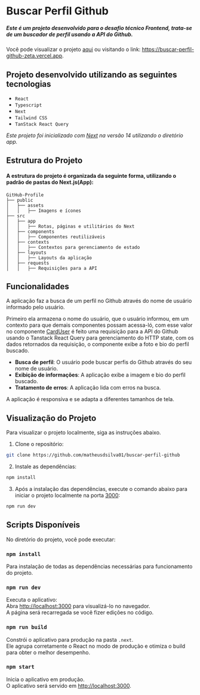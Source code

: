 #  Buscar Perfil Github
##### Este é um projeto desenvolvido para o desafio técnico Frontend, trata-se de um buscador de perfil usando a API do Github.

Você pode visualizar o projeto [aqui](https://buscar-perfil-github-zeta.vercel.app) ou visitando o link: https://buscar-perfil-github-zeta.vercel.app.

## Projeto desenvolvido utilizando as seguintes tecnologias
  - `React`
  - `Typescript`
  - `Next`
  - `Tailwind CSS`
  - `TanStack React Query`

*Este projeto foi inicializado com [Next](https://nextjs.org/docs/14/) na versão 14 utilizando o diretório app.*

## Estrutura do Projeto
#### A estrutura do projeto é organizada da seguinte forma, utilizando o padrão de pastas do Next.js(App):

```
GitHub-Profile
├── public
│   ├── assets
│   │   ├── Imagens e ícones
├── src
│   ├── app
│   │   ├── Rotas, páginas e utilitários do Next
│   ├── components
│   │   ├── Componentes reutilizáveis
│   ├── contexts
│   │   ├── Contextos para gerenciamento de estado
│   ├── layouts
│   │   ├── Layouts da aplicação
│   ├── requests
│   │   ├── Requisições para a API
```

## Funcionalidades

A aplicação faz a busca de um perfil no Github através do nome de usuário informado pelo usuário.

Primeiro ela armazena o nome do usuário, que o usuário informou, em um contexto para que demais componentes possam acessa-ló, com esse valor no componente [CardUser](https://github.com/matheusdsilva01/buscar-perfil-github/blob/main/src/components/CardUser.tsx) é feito uma requisição para a API do Github usando o Tanstack React Query para gerenciamento do HTTP state, com os dados retornados da requisição, o componente exibe a foto e bio do perfil buscado.

- **Busca de perfil**: O usuário pode buscar perfis do Github através do seu nome de usuário.
- **Exibição de informações**: A aplicação exibe a imagem e bio do perfil buscado.
- **Tratamento de erros**: A aplicação lida com erros na busca.

A aplicação é responsiva e se adapta a diferentes tamanhos de tela.

## Visualização do Projeto
Para visualizar o projeto localmente, siga as instruções abaixo.

1. Clone o repositório:

```bash
git clone https://github.com/matheusdsilva01/buscar-perfil-github
```

2. Instale as dependências: 

```bash
npm install
```

3. Após a instalação das dependências, execute o comando abaixo para iniciar o projeto localmente na porta [3000](http://localhost:3000):

```bash
npm run dev
```

## Scripts Disponíveis

No diretório do projeto, você pode executar:

### `npm install`

Para instalação de todas as dependências necessárias para funcionamento do projeto.

### `npm run dev`

Executa o aplicativo:\
Abra [http://localhost:3000](http://localhost:3000) para visualizá-lo no navegador.\
A página será recarregada se você fizer edições no código.

### `npm run build`

Constrói o aplicativo para produção na pasta `.next`.\
Ele agrupa corretamente o React no modo de produção e otimiza o build para obter o melhor desempenho.

### `npm start`

Inicia o aplicativo em produção.\
O aplicativo será servido em [http://localhost:3000](http://localhost:3000).